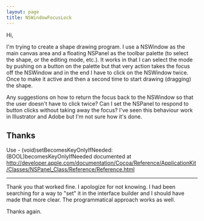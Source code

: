 ```yaml
---
layout: page
title: NSWindowFocusLock
---
```




Hi,

I'm trying to create a shape drawing program. I use a NSWindow as the main canvas area and a floating NSPanel as the toolbar palette (to select the shape, or the editing mode, etc.). It works in that I can select the mode by pushing on a button on the palette but that very action takes the focus off the NSWindow and in the end I have to click on the NSWindow twice. Once to make it active and then a second time to start drawing (dragging) the shape.

Any suggestions on how to return the focus back to the NSWindow so that the user doesn't have to click twice? Can I set the NSPanel to respond to button clicks without taking away the focus?  I've seen this behaviour work in Illustrator and Adobe but I'm not sure how it's done.

Thanks
----
Use - (void)setBecomesKeyOnlyIfNeeded:(BOOL)becomesKeyOnlyIfNeeded
documented at <http://developer.apple.com/documentation/Cocoa/Reference/ApplicationKit/Classes/NSPanel_Class/Reference/Reference.html>

----
Thank you that worked fine. I apologize for not knowing. I had been searching for a way to "set" it in the interface builder and I should have made that more clear. The programmatical approach works as well.

Thanks again.

